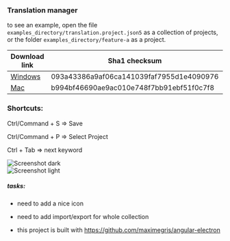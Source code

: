 ### Translation manager  
  
to see an example, open the file `examples_directory/translation.project.json5` as a collection of projects, or the folder `examples_directory/feature-a` as a project.   
  
| Download link | Sha1 checksum | MD5 checksum |
|--|--|--|
| <a href="https://gofile.io/?c=GIuezC" download>Windows</a>   | 093a43386a9af06ca141039faf7955d1e4090976 | b3291143920768fac290e10b01862b78 |
| <a href="https://gofile.io/?c=16dIBQ" download>Mac</a>   | b994bf46690ae9ac010e748f7bb91ebf51f0c7f8 | 7294268116752615599570bcfbb275a8 |
  
### Shortcuts:  
  
Ctrl/Command + S => Save  
  
Ctrl/Command + P => Select Project  
  
Ctrl + Tab => next keyword  
  
![Screenshot dark](https://imgur.com/Vcj3NHJ.png)  
![Screenshot light](https://imgur.com/6dd6iSz.png)  
  
##### tasks:  
* need to add a nice icon  
* need to add import/export for whole collection  
  
* this project is built with https://github.com/maximegris/angular-electron
